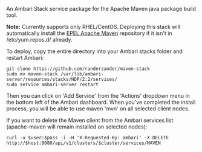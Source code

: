 An Ambari Stack service package for the Apache Maven java package build tool.

**Note:** Currently supports only RHEL/CentOS. Deploying this stack will automatically install the [EPEL Apache Maven](https://repos.fedorapeople.org/repos/dchen/apache-maven/epel-apache-maven.repo) repository if it isn't in /etc/yum.repos.d/ already.

To deploy, copy the entire directory into your Ambari stacks folder and restart Ambari:

```
git clone https://github.com/randerzander/maven-stack
sudo mv maven-stack /var/lib/ambari-server/resources/stacks/HDP/2.2/services/
sudo service ambari-server restart
```

Then you can click on 'Add Service' from the 'Actions' dropdown menu in the bottom left of the Ambari dashboard. When you've completed the install process, you will be able to use maven 'mvn' on all selected client nodes.

If you want to delete the Maven client from the Ambari services list (apache-maven will remain installed on selected nodes):
```
curl -u $user:$pass -i -H 'X-Requested-By: ambari' -X DELETE http://$host:8080/api/v1/clusters/$cluster/services/MAVEN
```
